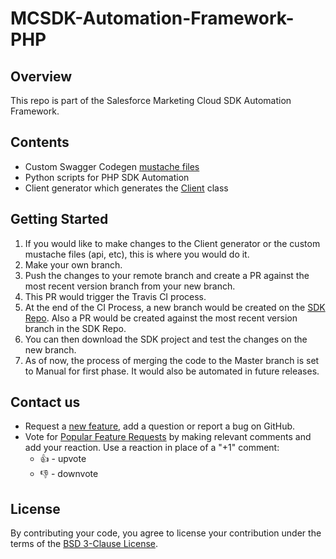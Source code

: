 # MCSDK-Automation-Framework-PHP

## Overview
This repo is part of the Salesforce Marketing Cloud SDK Automation Framework.

## Contents
- Custom Swagger Codegen [mustache files](https://github.com/salesforce-marketingcloud/mcsdk-automation-framework-php/tree/master/resources/templates/mustache)
- Python scripts for PHP SDK Automation
- Client generator which generates the [Client](https://github.com/salesforce-marketingcloud/mcsdk-automation-php/blob/master/src/Api/Client.php) class

## Getting Started

1. If you would like to make changes to the Client generator or the custom mustache files (api, etc), this is where you would do it.
2. Make your own branch.
3. Push the changes to your remote branch and create a PR against the most recent version branch from your new branch.
4. This PR would trigger the Travis CI process.
5. At the end of the CI Process, a new branch would be created on the [SDK Repo](https://github.com/salesforce-marketingcloud/mcsdk-automation-php). Also a PR would be created against the most recent version branch in the SDK Repo.
6. You can then download the SDK project and test the changes on the new branch.
7. As of now, the process of merging the code to the Master branch is set to Manual for first phase. It would also be automated in future releases.

## Contact us

- Request a [new feature](https://github.com/salesforce-marketingcloud/mcsdk-automation-framework-php/issues?q=is%3Aissue+is%3Aopen+sort%3Aupdated-desc), add a question or report a bug on GitHub.
- Vote for [Popular Feature Requests](https://github.com/salesforce-marketingcloud/mcsdk-automation-framework-php/issues?q=is%3Aissue+is%3Aopen+sort%3Aupdated-desc) by making relevant comments and add your reaction. Use a reaction in place of a "+1" comment:
    - 👍 - upvote
    - 👎 - downvote

## License
By contributing your code, you agree to license your contribution under the terms of the [BSD 3-Clause License](https://github.com/salesforce-marketingcloud/mcsdk-automation-framework-php/blob/master/License.md).
